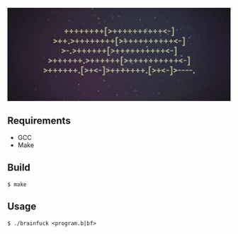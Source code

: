 ![screenshot](assets/bf.jpg)

## Requirements
- GCC
- Make

## Build
```
$ make
```
## Usage
```
$ ./brainfuck <program.b|bf>
```
